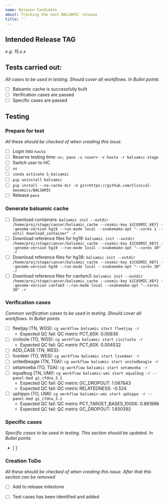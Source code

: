 ```yaml
---
name: Release Candidate
about: Tracking the next BALSAMIC release
title: ''
---
```


## Intended Release TAG 
_e.g. 15.x.x_

## Tests carried out:
_All cases to be used in testing. Should cover all workflows. In Bullet points_
- [ ] Balsamic cache is successfully built
- [ ] Verification cases are passed
- [ ] Specific cases are passed

## Testing

### Prepare for test
_All these should be checked of when creating this issue._
- [ ] Login into `hasta`
- [ ] Reserve testing time: `us; paxa -u <user> -s hasta -r balsamic-stage` 
- [ ] Switch user to HC
- [ ] `us`
- [ ] `conda activate S_balsamic`
- [ ] `pip uninstall balsamic`
- [ ] `pip install --no-cache-dir -U git+https://github.com/Clinical-Genomics/BALSAMIC`
- [ ] Release `paxa`

### Generate balsamic cache
- [ ] Download containers: `balsamic init --outdir /home/proj/stage/cancer/balsamic_cache --cosmic-key ${COSMIC_KEY} --genome-version hg19 --run-mode local --snakemake-opt "--cores 1 --until download_container" -r`
- [ ] Download reference files for hg19: `balsamic init --outdir /home/proj/stage/cancer/balsamic_cache --cosmic-key ${COSMIC_KEY} --genome-version hg19 --run-mode local --snakemake-opt "--cores 30" -r`
- [ ] Download reference files for hg38: `balsamic init --outdir /home/proj/stage/cancer/balsamic_cache --cosmic-key ${COSMIC_KEY} --genome-version hg38 --run-mode local --snakemake-opt "--cores 30" -r`
- [ ] Download reference files for canfam3: `balsamic init --outdir /home/proj/stage/cancer/balsamic_cache --cosmic-key ${COSMIC_KEY} --genome-version canfam3 --run-mode local --snakemake-opt "--cores 30" -r`

### Verification cases
_Common verification cases to be used in testing. Should cover all workflows. In Bullet points_
- [ ] fleetjay (TN, WGS): `cg workflow balsamic start fleetjay -r`
  - Expected QC fail: QC metric PCT_60X: 0.00836 
- [ ] civilsole (TO, WGS): `cg workflow balsamic start civilsole -r`
  - Expected QC fail: QC metric PCT_60X: 0.004532
- [ ] ADD_CASE (TN, WES): 
- [ ] livedeer (TO, WES): `cg workflow balsamic start livedeer -r`
- [ ] unitedbeagle (TN, TGA): `cg workflow balsamic start unitedbeagle -r`
- [ ] setamoeba (TO, TGA): `cg workflow balsamic start setamoeba -r`
- [ ] equalbug (TN, UMI): `cg workflow balsamic-umi start equalbug -r --panel-bed gi_cfdna_3.1`
  - Expected QC fail: QC metric GC_DROPOUT: 1.087643 
  - Expected QC fail: QC metric RELATEDNESS: -0.524
- [ ] uphippo (TO, UMI): `cg workflow balsamic-umi start uphippo -r --panel-bed gi_cfdna_3.1`
  - Expected QC fail: QC metric PCT_TARGET_BASES_1000X: 0.861996 
  - Expected QC fail: QC metric GC_DROPOUT: 1.650392 

### Specific cases
_Specific cases to be used in testing. This section should be updated. In Bullet points_
- [ ] 
    
### Creation ToDo
_All these should be checked of when creating this issue. After that this section
can be removed_
- [ ] Add to release milestone
- [ ] Test cases has been identified and added

